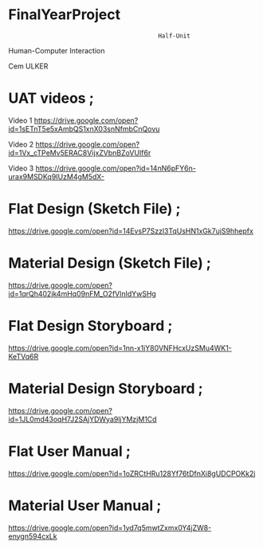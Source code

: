 # FinalYearProject
                                              Half-Unit

Human-Computer Interaction

Cem ULKER

# UAT videos ;

Video 1 https://drive.google.com/open?id=1sETnT5e5xAmbQS1xnX03snNfmbCnQovu

Video 2 https://drive.google.com/open?id=1Vx_cTPeMv5ERAC8VijxZVbnBZoVUIf6r

Video 3 https://drive.google.com/open?id=14nN6pFY6n-urax9MSDKq9IUzM4gM5dX-


# Flat Design (Sketch File) ;
https://drive.google.com/open?id=14EvsP7Szzl3TqUsHN1xGk7ujS9hhepfx

# Material Design (Sketch File) ;
https://drive.google.com/open?id=1qrQh402jk4mHq09nFM_O2fVlnIdYwSHg


# Flat Design Storyboard ;
https://drive.google.com/open?id=1nn-x1jY80VNFHcxUzSMu4WK1-KeTVq6R

# Material Design Storyboard ;
https://drive.google.com/open?id=1JL0md43oqH7J2SAjYDWya9ljYMzjM1Cd


# Flat User Manual ;
https://drive.google.com/open?id=1oZRCtHRu128Yf76tDfnXi8gUDCPOKk2j

# Material User Manual ;
https://drive.google.com/open?id=1yd7q5mwtZxmx0Y4jZW8-enygn594cxLk

